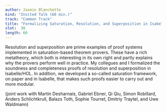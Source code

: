 ```yaml
---
author: Jasmin Blanchette
kind: "Invited Talk (60 min.)"
track: "Common Track"
title: "Formalizing Saturation, Resolution, and Superposition in Isabelle/HOL"
slot:  30
length: 60
---
```


Resolution and superposition are prime examples of proof systems implemented in saturation-based theorem provers. These have a rich metatheory, which both is interesting in its own right and partly explains why the provers perform well in practice. My collegues and I formalized the soundness and completeness proofs of resolution and superposition in Isabelle/HOL. In addition, we developed a so-called saturation framework, on paper and in Isabelle, that makes such proofs easier to carry out and more modular.

(joint work with Martin Desharnais, Gabriel Ebner, Qi Qiu, Simon
Robillard, Anders Schlichtkrull, Balazs Toth, Sophie Tourret, Dmitriy
Traytel, and Uwe Waldmann)
